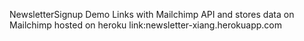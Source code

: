  NewsletterSignup Demo
 Links with Mailchimp API and stores data on Mailchimp
 hosted on heroku 
 link:newsletter-xiang.herokuapp.com
